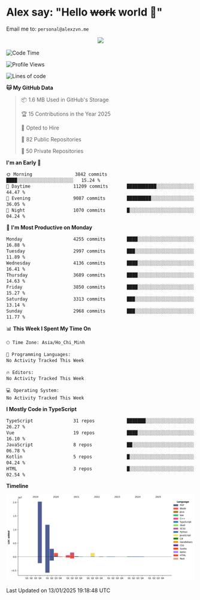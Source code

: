 # Alex say: "Hello ~~work~~ world 🐾"
Email me to: `personal@alexzvn.me`


<p align=center>
  <a href="https://skillicons.dev">
    <img src="https://skillicons.dev/icons?i=ts,js,php,nodejs,bun,vue,nuxt,react,svelte,tauri,laravel,rust,mongodb,docker,electron,redis,rabbitmq,tailwind,git,cloudflare,elysia,mysql,nginx,rollupjs,sentry,ubuntu,yarn,html,css,vite" />
  </a>
</p>

<!--START_SECTION:waka-->
![Code Time](http://img.shields.io/badge/Code%20Time-1%2C066%20hrs%2055%20mins-blue)

![Profile Views](http://img.shields.io/badge/Profile%20Views-1-blue)

![Lines of code](https://img.shields.io/badge/From%20Hello%20World%20I%27ve%20Written-40.6%20million%20lines%20of%20code-blue)

**🐱 My GitHub Data** 

> 📦 1.6 MB Used in GitHub's Storage 
 > 
> 🏆 15 Contributions in the Year 2025
 > 
> 💼 Opted to Hire
 > 
> 📜 82 Public Repositories 
 > 
> 🔑 50 Private Repositories 
 > 
**I'm an Early 🐤** 

```text
🌞 Morning                3842 commits        ████░░░░░░░░░░░░░░░░░░░░░   15.24 % 
🌆 Daytime                11209 commits       ███████████░░░░░░░░░░░░░░   44.47 % 
🌃 Evening                9087 commits        █████████░░░░░░░░░░░░░░░░   36.05 % 
🌙 Night                  1070 commits        █░░░░░░░░░░░░░░░░░░░░░░░░   04.24 % 
```
📅 **I'm Most Productive on Monday** 

```text
Monday                   4255 commits        ████░░░░░░░░░░░░░░░░░░░░░   16.88 % 
Tuesday                  2997 commits        ███░░░░░░░░░░░░░░░░░░░░░░   11.89 % 
Wednesday                4136 commits        ████░░░░░░░░░░░░░░░░░░░░░   16.41 % 
Thursday                 3689 commits        ████░░░░░░░░░░░░░░░░░░░░░   14.63 % 
Friday                   3850 commits        ████░░░░░░░░░░░░░░░░░░░░░   15.27 % 
Saturday                 3313 commits        ███░░░░░░░░░░░░░░░░░░░░░░   13.14 % 
Sunday                   2968 commits        ███░░░░░░░░░░░░░░░░░░░░░░   11.77 % 
```


📊 **This Week I Spent My Time On** 

```text
🕑︎ Time Zone: Asia/Ho_Chi_Minh

💬 Programming Languages: 
No Activity Tracked This Week

🔥 Editors: 
No Activity Tracked This Week

💻 Operating System: 
No Activity Tracked This Week
```

**I Mostly Code in TypeScript** 

```text
TypeScript               31 repos            ███████░░░░░░░░░░░░░░░░░░   26.27 % 
Vue                      19 repos            ████░░░░░░░░░░░░░░░░░░░░░   16.10 % 
JavaScript               8 repos             ██░░░░░░░░░░░░░░░░░░░░░░░   06.78 % 
Kotlin                   5 repos             █░░░░░░░░░░░░░░░░░░░░░░░░   04.24 % 
HTML                     3 repos             █░░░░░░░░░░░░░░░░░░░░░░░░   02.54 % 
```



**Timeline**

![Lines of Code chart](https://raw.githubusercontent.com/alexzvn/alexzvn/main/assets/bar_graph.png)


 Last Updated on 13/01/2025 19:18:48 UTC
<!--END_SECTION:waka-->
